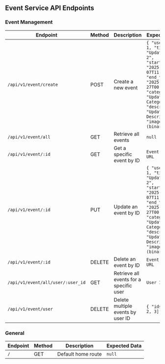## Event Service API Endpoints

### Event Management
| Endpoint | Method | Description | Expected Data |
|----------|--------|-------------|--------------|
| `/api/v1/event/create` | POST | Create a new event | `{ "user_id": 1, "title": "Updated Event 2", "start_time": "2025-03-07T11:39", "end_time": "2025-03-27T00:34", "category": "Updated Category", "description": "Updated Description", "image": (binary) }` |
| `/api/v1/event/all` | GET | Retrieve all events | `null` |
| `/api/v1/event/:id` | GET | Get a specific event by ID | `Event ID in URL` |
| `/api/v1/event/:id` | PUT | Update an event by ID | `{ "user_id": 1, "title": "Updated Event 2", "start_time": "2025-03-07T11:39", "end_time": "2025-03-27T00:34", "category": "Updated Category", "description": "Updated Description", "image": (binary) }` |
| `/api/v1/event/:id` | DELETE | Delete an event by ID | `Event ID in URL` |
| `/api/v1/event/all/user/:user_id` | GET | Retrieve all events for a specific user | `User ID in URL` |
| `/api/v1/event/user` | DELETE | Delete multiple events by user ID | `{ "ids": [1, 2, 3] }` |

### General
| Endpoint | Method | Description | Expected Data |
|----------|--------|-------------|--------------|
| `/` | GET | Default home route | `null` |
